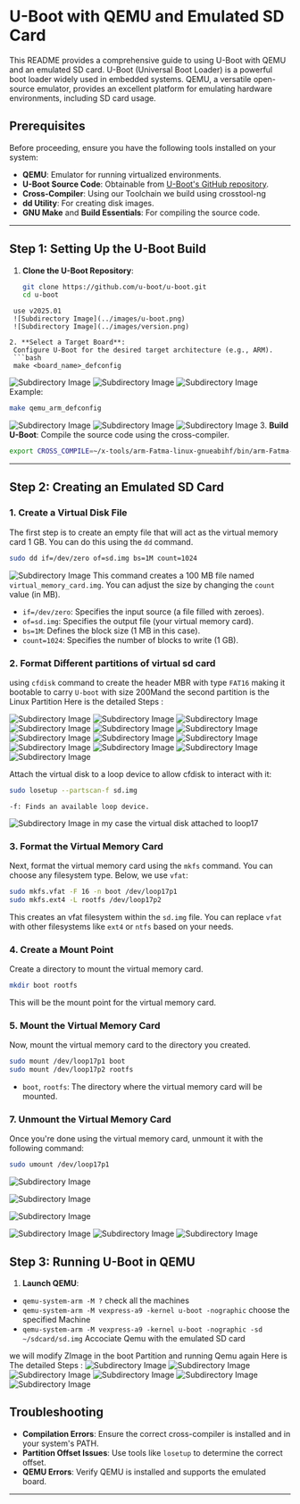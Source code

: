 # U-Boot with QEMU and Emulated SD Card

This README provides a comprehensive guide to using U-Boot with QEMU and an emulated SD card. U-Boot (Universal Boot Loader) is a powerful boot loader widely used in embedded systems. QEMU, a versatile open-source emulator, provides an excellent platform for emulating hardware environments, including SD card usage.

## Prerequisites

Before proceeding, ensure you have the following tools installed on your system:

- **QEMU**: Emulator for running virtualized environments.
- **U-Boot Source Code**: Obtainable from [U-Boot's GitHub repository](https://github.com/u-boot/u-boot).
- **Cross-Compiler**: Using our Toolchain we build using crosstool-ng
- **dd Utility**: For creating disk images.
- **GNU Make** and **Build Essentials**: For compiling the source code.

---

## Step 1: Setting Up the U-Boot Build

1. **Clone the U-Boot Repository**:
   ```bash
   git clone https://github.com/u-boot/u-boot.git
   cd u-boot
  ```
   use v2025.01
   ![Subdirectory Image](../images/u-boot.png)
   ![Subdirectory Image](../images/version.png)

2. **Select a Target Board**:
   Configure U-Boot for the desired target architecture (e.g., ARM).
   ```bash
   make <board_name>_defconfig
   ```
   ![Subdirectory Image](../images/vexpress.png)
   ![Subdirectory Image](../images/config.png)
   ![Subdirectory Image](../images/env.png)
   Example:
   ```bash
   make qemu_arm_defconfig
   ```
   ![Subdirectory Image](../images/crosscompile.png)
   ![Subdirectory Image](../images/build.png)
   ![Subdirectory Image](../images/afterbuild.png)
3. **Build U-Boot**:
   Compile the source code using the cross-compiler.
   ```bash
   export CROSS_COMPILE=~/x-tools/arm-Fatma-linux-gnueabihf/bin/arm-Fatma-linux-gnueabihf-
   ```

---

## Step 2: Creating an Emulated SD Card

### 1. Create a Virtual Disk File
The first step is to create an empty file that will act as the virtual memory card 1 GB. You can do this using the `dd` command.

```bash
sudo dd if=/dev/zero of=sd.img bs=1M count=1024
```
 ![Subdirectory Image](images/dd.png)
This command creates a 100 MB file named `virtual_memory_card.img`. You can adjust the size by changing the `count` value (in MB).

- `if=/dev/zero`: Specifies the input source (a file filled with zeroes).
- `of=sd.img`: Specifies the output file (your virtual memory card).
- `bs=1M`: Defines the block size (1 MB in this case).
- `count=1024`: Specifies the number of blocks to write (1 GB).

### 2. Format Different partitions of virtual sd card 

 using `cfdisk` command to create the header MBR with type `FAT16` making it bootable to carry `U-boot` with size 200Mand the second partition is the Linux Partition
 Here is the detailed Steps :
  
  ![Subdirectory Image](../images/dos.png)
  ![Subdirectory Image](../images/1.png)
  ![Subdirectory Image](../images/2.png)
  ![Subdirectory Image](../images/3.png)
  ![Subdirectory Image](../images/4.png)
  ![Subdirectory Image](../images/5.png)
  ![Subdirectory Image](../images/6.png)
  ![Subdirectory Image](../images/7.png)
  ![Subdirectory Image](../images/8.png)
  ![Subdirectory Image](../images/9.png)
  ![Subdirectory Image](../images/10.png)
  ![Subdirectory Image](../images/11.png)
  ![Subdirectory Image](../images/MBR.png)
  

 Attach the virtual disk to a loop device to allow cfdisk to interact with it:
```bash
sudo losetup --partscan-f sd.img
```
    -f: Finds an available loop device.
    
  ![Subdirectory Image](../images/losetup.png)
    in my case the virtual disk attached to loop17    
### 3. Format the Virtual Memory Card
Next, format the virtual memory card using the `mkfs` command. You can choose any filesystem type. Below, we use `vfat`:

```bash
sudo mkfs.vfat -F 16 -n boot /dev/loop17p1
sudo mkfs.ext4 -L rootfs /dev/loop17p2
```

This creates an vfat filesystem within the `sd.img` file. You can replace `vfat` with other filesystems like `ext4` or `ntfs` based on your needs.

### 4. Create a Mount Point
Create a directory to mount the virtual memory card.

```bash
mkdir boot rootfs
```

This will be the mount point for the virtual memory card.

### 5. Mount the Virtual Memory Card
Now, mount the virtual memory card to the directory you created.

```bash
sudo mount /dev/loop17p1 boot
sudo mount /dev/loop17p2 rootfs

```
- `boot`, `rootfs`: The directory where the virtual memory card will be mounted.


### 7. Unmount the Virtual Memory Card
Once you're done using the virtual memory card, unmount it with the following command:

```bash
sudo umount /dev/loop17p1 
```
![Subdirectory Image](../images/mkfs.png)

![Subdirectory Image](../images/lsblk.png)

![Subdirectory Image](../images/mkfs2.png)

![Subdirectory Image](../images/mount.png)
![Subdirectory Image](../images/boot-rootfs.png)
![Subdirectory Image](../images/umount.png)
## Step 3: Running U-Boot in QEMU

1. **Launch QEMU**:

  - `qemu-system-arm -M ?` check all the machines 
  - `qemu-system-arm -M vexpress-a9 -kernel u-boot -nographic` choose the specified Machine 
  - `qemu-system-arm -M vexpress-a9 -kernel u-boot -nographic -sd ~/sdcard/sd.img` Accociate Qemu with the emulated SD card 
  
 we will modify ZImage in the boot Partition and running Qemu again 
  Here is The detailed Steps :
  ![Subdirectory Image](../images/Qemu.png)
  ![Subdirectory Image](../images/QemuwithSDbeforeModify.png)
  ![Subdirectory Image](../images/modifyzimage.png)
  ![Subdirectory Image](../images/modifycontent.png)
  ![Subdirectory Image](../images/QemuWithSD.png)
  ![Subdirectory Image](../images/zImage.png)
  
## Troubleshooting

- **Compilation Errors**: Ensure the correct cross-compiler is installed and in your system's PATH.
- **Partition Offset Issues**: Use tools like `losetup` to determine the correct offset.
- **QEMU Errors**: Verify QEMU is installed and supports the emulated board.

---




